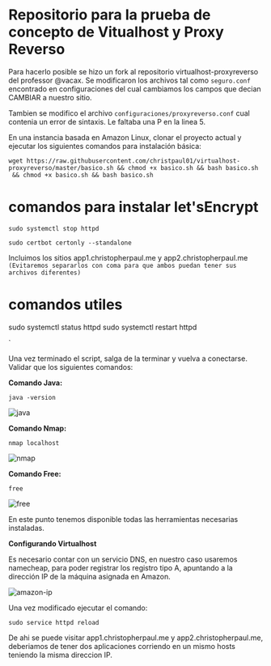 # Repositorio para la prueba de concepto de Vitualhost y Proxy Reverso

Para hacerlo posible se hizo un fork al repositorio virtualhost-proxyreverso del professor @vacax.
Se modificaron los archivos tal como `seguro.conf` encontrado en configuraciones del cual cambiamos los campos que decian CAMBIAR a nuestro sitio.

Tambien se modifico el archivo `configuraciones/proxyreverso.conf` cual contenia un error de sintaxis. Le faltaba una P en la linea 5.


En una instancia basada en Amazon Linux, clonar el proyecto actual y ejecutar los siguientes comandos para instalación básica:



```
wget https://raw.githubusercontent.com/christpaul01/virtualhost-proxyreverso/master/basico.sh && chmod +x basico.sh && bash basico.sh
 && chmod +x basico.sh && bash basico.sh
```

# comandos para instalar let'sEncrypt
```
sudo systemctl stop httpd

sudo certbot certonly --standalone
```

Incluimos los sitios app1.christopherpaul.me y app2.christopherpaul.me 
`(Evitaremos separarlos con coma para que ambos puedan tener sus archivos diferentes)`

# comandos utiles
sudo systemctl status httpd
sudo systemctl restart httpd

`



Una vez terminado el script, salga de la terminar y vuelva a conectarse. Validar que los siguientes comandos:

**Comando Java:**

`
java -version
`

![java](imagenes/java.png)

**Comando Nmap:**

`
nmap localhost
`

![nmap](imagenes/nmap.png)

**Comando Free:**

`
free 
`

![free](imagenes/free.png)

En este punto tenemos disponible todas las herramientas necesarias instaladas.

**Configurando Virtualhost**

Es necesario contar con un servicio DNS, en nuestro caso usaremos namecheap, para poder registrar los registro tipo A, 
apuntando a la dirección IP de la máquina asignada en Amazon. 

![amazon-ip](imagenes/ip-amazo.png)


Una vez modificado ejecutar el comando: 
```
sudo service httpd reload
```

De ahi se puede visitar app1.christopherpaul.me y app2.christopherpaul.me, deberiamos de tener dos aplicaciones corriendo
en un mismo hosts teniendo la misma direccion IP. 
